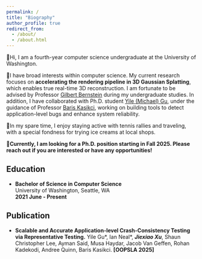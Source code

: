 ```yaml
---
permalink: /
title: "Biography"
author_profile: true
redirect_from: 
  - /about/
  - /about.html
---
```


🫡Hi, I am a fourth-year computer science undergraduate at the University of Washington. 

🧐I have broad interests within computer science. My current research focuses on **accelerating the rendering pipeline in 3D Gaussian Splatting**, which enables true real-time 3D reconstruction. I am fortunate to be advised by Professor [Gilbert Bernstein](http://www.gilbertbernstein.com/) during my undergraduate studies. In addition, I have collaborated with Ph.D. student [Yile (Michael) Gu](https://ikace.github.io/), under the guidance of Professor [Baris Kasikci](https://homes.cs.washington.edu/~baris/), working on building tools to detect application-level bugs and enhance system reliability.

🎾In my spare time, I enjoy staying active with tennis rallies and traveling, with a special fondness for trying ice creams at local shops.

🏫**Currently, I am looking for a Ph.D. position starting in Fall 2025. Please reach out if you are interested or have any opportunities!**

## Education

- **Bachelor of Science in Computer Science**  
  University of Washington, Seattle, WA  
  **2021 June - Present**

## Publication

- **Scalable and Accurate Application-level Crash-Consistency Testing via Representative Testing.** 
  Yile Gu\*, Ian Neal\*, ***Jiexiao Xu***, Shaun Christopher Lee, Ayman Said, Musa Haydar, Jacob Van Geffen, Rohan Kadekodi, Andree Quinn, Baris Kasikci. **[OOPSLA 2025]**
